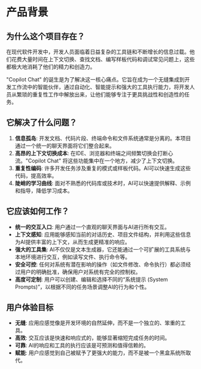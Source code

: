 # 产品背景

## 为什么这个项目存在？

在现代软件开发中，开发人员面临着日益复杂的工具链和不断增长的信息过载。他们花费大量时间在上下文切换、查找文档、编写样板代码和调试常见问题上，这些都极大地消耗了他们的精力和创造力。

"Copilot Chat" 的诞生是为了解决这一核心痛点。它旨在成为一个无缝集成到开发工作流中的智能伙伴，通过自动化、智能提示和强大的工具执行能力，将开发人员从繁琐的重复性工作中解放出来，让他们能够专注于更具挑战性和创造性的任务。

## 它解决了什么问题？

1.  **信息孤岛**: 开发文档、代码片段、终端命令和文件系统通常是分离的。本项目通过一个统一的聊天界面将它们整合起来。
2.  **高昂的上下文切换成本**: 在IDE、浏览器和终端之间频繁切换会打断心流。"Copilot Chat" 将这些功能集中在一个地方，减少了上下文切换。
3.  **重复性编码**: 许多开发任务涉及重复的模式或样板代码。AI可以快速生成这些代码，提高效率。
4.  **陡峭的学习曲线**: 面对不熟悉的代码库或技术时，AI可以快速提供解释、示例和指导，降低学习成本。

## 它应该如何工作？

- **统一的交互入口**: 用户通过一个直观的聊天界面与AI进行所有交互。
- **上下文感知**: 应用能够感知当前的对话历史、项目文件结构，并利用这些信息为AI提供丰富的上下文，从而生成更精准的响应。
- **强大的工具集**: AI不仅仅是文本生成器，它还能通过一个可扩展的工具系统与本地环境进行交互，例如读写文件、执行命令等。
- **安全可控**: 任何对系统有潜在影响的操作（如文件修改、命令执行）都必须经过用户的明确批准，确保用户对系统有完全的控制权。
- **高度可定制**: 用户可以创建、编辑和选择不同的“系统提示 (System Prompts)”，以根据不同的任务场景调整AI的行为和个性。

## 用户体验目标

- **无缝**: 应用应感觉像是开发环境的自然延伸，而不是一个独立的、笨重的工具。
- **高效**: 交互应该是快速和响应式的，能够显著缩短完成任务的时间。
- **可靠**: AI的响应和工具的执行应该是可预测和值得信赖的。
- **赋能**: 用户应感觉到自己被赋予了更强大的能力，而不是被一个黑盒系统所取代。